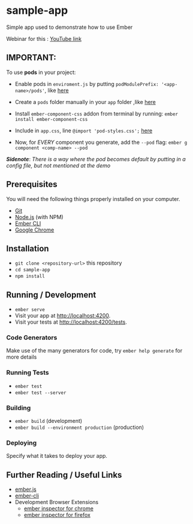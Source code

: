 # sample-app

Simple app used to demonstrate how to use Ember

Webinar for this : [YouTube link](https://youtu.be/I_yQR5GNReY)

## IMPORTANT:

To use **pods** in your project:

* Enable pods in `enviroment.js` by putting ```podModulePrefix: '<app-name>/pods'```, like [here](https://github.com/ankushdharkar/JS-Bengaluru-Meetup-Ember/blob/3dbddb5a71b804e82a0e74335bf6e2ab74a192da/config/environment.js#L7)

* Create a `pods` folder manually in your `app` folder ,like [here](https://github.com/ankushdharkar/JS-Bengaluru-Meetup-Ember/tree/3dbddb5a71b804e82a0e74335bf6e2ab74a192da/app/pods)

* Install `ember-component-css` addon from terminal by running:
	```ember install ember-component-css```

* Include in `app.css`, line ```@import 'pod-styles.css';``` [here](https://github.com/ankushdharkar/JS-Bengaluru-Meetup-Ember/blob/3dbddb5a71b804e82a0e74335bf6e2ab74a192da/app/styles/app.css#L1)

* Now, for _EVERY_ component you generate, add the `--pod` flag:
	```ember g component <comp-name> --pod```

**_Sidenote_**: _There is a way where the pod becomes default by putting in a config file, but not mentioned at the demo_

## Prerequisites

You will need the following things properly installed on your computer.

* [Git](https://git-scm.com/)
* [Node.js](https://nodejs.org/) (with NPM)
* [Ember CLI](https://ember-cli.com/)
* [Google Chrome](https://google.com/chrome/)

## Installation

* `git clone <repository-url>` this repository
* `cd sample-app`
* `npm install`

## Running / Development

* `ember serve`
* Visit your app at [http://localhost:4200](http://localhost:4200).
* Visit your tests at [http://localhost:4200/tests](http://localhost:4200/tests).

### Code Generators

Make use of the many generators for code, try `ember help generate` for more details

### Running Tests

* `ember test`
* `ember test --server`

### Building

* `ember build` (development)
* `ember build --environment production` (production)

### Deploying

Specify what it takes to deploy your app.

## Further Reading / Useful Links

* [ember.js](https://emberjs.com/)
* [ember-cli](https://ember-cli.com/)
* Development Browser Extensions
  * [ember inspector for chrome](https://chrome.google.com/webstore/detail/ember-inspector/bmdblncegkenkacieihfhpjfppoconhi)
  * [ember inspector for firefox](https://addons.mozilla.org/en-US/firefox/addon/ember-inspector/)
